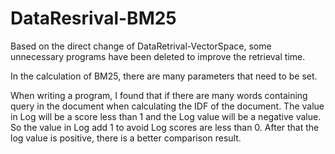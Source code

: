 # DataResrival-BM25

Based on the direct change of DataRetrival-VectorSpace, some unnecessary programs have been deleted to improve the retrieval time.

In the calculation of BM25, there are many parameters that need to be set. 

When writing a program, I found that if there are many words containing query in the document when calculating the IDF of the document. The value in Log will be a score less than 1 and the Log value will be a negative value.
So the value in Log add 1 to avoid Log scores are less than 0.
After that the log value is positive, there is a better comparison result.
